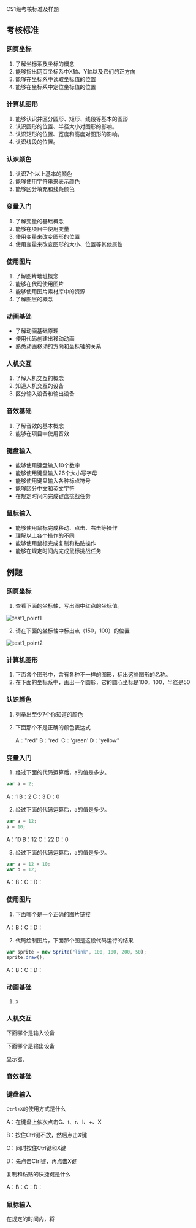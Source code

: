 CS1级考核标准及样题

## 考核标准

### 网页坐标

1. 了解坐标系及坐标的概念
2. 能够指出网页坐标系中X轴、Y轴以及它们的正方向
3. 能够在坐标系中读取坐标值的位置
4. 能够在坐标系中定位坐标值的位置

### 计算机图形

1. 能够认识并区分圆形、矩形、线段等基本的图形
2. 认识圆形的位置、半径大小对图形的影响。
3. 认识矩形的位置、宽度和高度对图形的影响。
4. 认识线段的位置。

### 认识颜色

1. 认识7个以上基本的颜色
2. 能够使用字符串来表示颜色
3. 能够区分填充和线条颜色

### 变量入门

1. 了解变量的基础概念
2. 能够在项目中使用变量
3. 使用变量来改变图形的位置
4. 使用变量来改变图形的大小、位置等其他属性

### 使用图片

1. 了解图片地址概念
2. 能够在代码使用图片
3. 能够使用图片素材库中的资源
4. 了解图层的概念

### 动画基础

* 了解动画基础原理
* 使用代码创建出移动动画
* 熟悉动画移动的方向和坐标轴的关系

### 人机交互

1. 了解人机交互的概念
2. 知道人机交互的设备
3. 区分输入设备和输出设备

### 音效基础

1. 了解音效的基本概念
2. 能够在项目中使用音效

### 键盘输入

* 能够使用键盘输入10个数字
* 能够使用键盘输入26个大小写字母
* 能够使用键盘输入各种标点符号
* 能够区分中文和英文字符
* 在规定时间内完成键盘挑战任务

### 鼠标输入

* 能够使用鼠标完成移动、点击、右击等操作
* 理解以上各个操作的不同
* 能够使用鼠标完成复制和粘贴操作
* 能够在规定时间内完成鼠标挑战任务



## 例题

### 网页坐标

1. 查看下面的坐标轴，写出图中红点的坐标值。

![test1_point1](C:\Users\Administrator\Desktop\lleg\doc\images\test1_point1.png)



2. 请在下面的坐标轴中标出点（150，100）的位置

![test1_point2](C:\Users\Administrator\Desktop\lleg\doc\images\test1_point2.png)

### 计算机图形

1. 下面各个图形中，含有各种不一样的图形，标出这些图形的名称。
2. 在下面的坐标系中，画出一个圆形，它的圆心坐标是100，100，半径是50





### 认识颜色

1. 列举出至少7个你知道的颜色

2. 下面那个不是正确的颜色表达式

   A："red" 	B：'red'  	C：'green'  	D：'yellow"

### 变量入门

1. 经过下面的代码运算后，a的值是多少。

```javascript
var a = 2;
```

A：1	B：2	C：3	D：0



2. 经过下面的代码运算后，a的值是多少。

```javascript
var a = 12;
a = 10;
```

A：10 	B：12	C：22	D：0



3. 经过下面的代码运算后，a的值是多少。

```javascript
var a = 12 + 10;
var b = 12;
```

A：B：C：D：

### 使用图片

1. 下面哪个是一个正确的图片链接

A：B：C：D：



2. 代码绘制图片，下面那个图是这段代码运行的结果

```javascript
var sprite = new Sprite("link", 100, 100, 200, 50);
sprite.draw();
```

A：B：C：D：



### 动画基础

1. x

### 人机交互

下面哪个是输入设备

下面哪个是输出设备

显示器，

### 音效基础



### 键盘输入

`Ctrl+X`的使用方式是什么

A：在键盘上依次点击C、t、r、l、+、X

B：按住Ctrl键不放，然后点击X键

C：同时按住Ctrl键和X键

D：先点击Ctrl键，再点击X键



复制和粘贴的快捷键是什么

A：B：C：D：

### 鼠标输入

在规定的时间内，将

